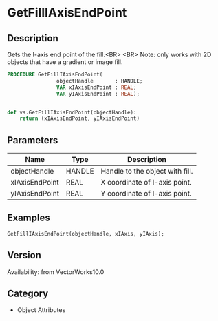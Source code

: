 # GetFillIAxisEndPoint

## Description
Gets the I-axis end point of the fill.&lt;BR&gt;
&lt;BR&gt;
Note: only works with 2D objects that have a gradient or image fill.

```pascal
PROCEDURE GetFillIAxisEndPoint(
				objectHandle       : HANDLE;
				VAR xIAxisEndPoint : REAL;
				VAR yIAxisEndPoint : REAL);
```

```python

def vs.GetFillIAxisEndPoint(objectHandle):
    return (xIAxisEndPoint, yIAxisEndPoint)
```

## Parameters
|Name|Type|Description|
|---|---|---|
|objectHandle|HANDLE|Handle to the object with fill.|
|xIAxisEndPoint|REAL|X coordinate of I-axis point.|
|yIAxisEndPoint|REAL|Y coordinate of I-axis point.|

## Examples
```pascal
GetFillIAxisEndPoint(objectHandle, xIAxis, yIAxis);
```

## Version
Availability: from VectorWorks10.0
## Category
* Object Attributes

